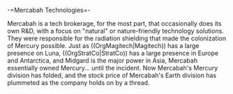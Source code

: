 -=Mercabah Technologies=-

Mercabah is a tech brokerage, for the most part, that occasionally does its own R&amp;D, with a focus on &quot;natural&quot; or nature-friendly technology solutions. They were responsible for the radiation shielding that made the colonization of Mercury possible. Just as ((OrgMagitech|Magitech)) has a large presence on Luna, ((OrgStratCo|StratCo)) has a large presence in Europe and Antarctica, and Midgard is the major power in Asia, Mercabah essentially owned Mercury... until the incident. Now Mercabah's Mercury division has folded, and the stock price of Mercabah's Earth division has plummeted as the company holds on by a thread.
